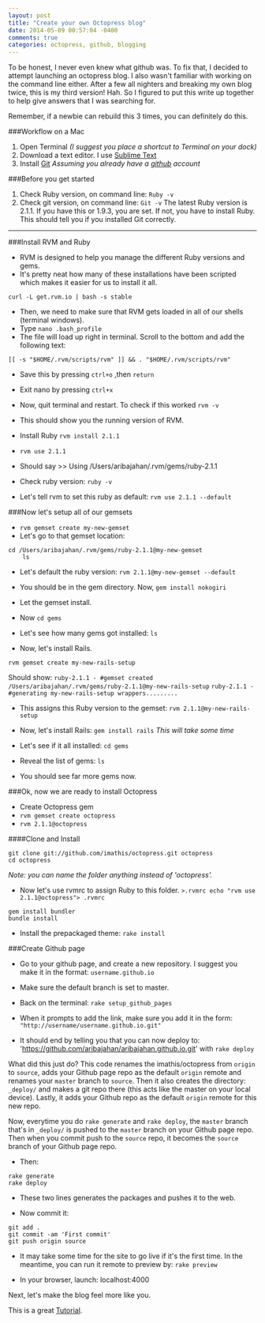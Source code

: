 ```yaml
---
layout: post
title: "Create your own Octopress blog"
date: 2014-05-09 00:57:04 -0400
comments: true
categories: octopress, github, blogging
---
```


To be honest, I never even knew what github was. To fix that, I decided to attempt launching an octopress blog. I also wasn't familiar with working on the command line either. After a few all nighters and breaking my own blog twice, this is my third version! Hah. So I figured to put this write up together to help give answers that I was searching for. 

Remember, if a newbie can rebuild this 3 times, you can definitely do this.  

<!--more-->
###Workflow on a Mac
1. Open Terminal *(I suggest you place a shortcut to Terminal on your dock)*
2. Download a text editor. I use [Sublime Text](http://www.sublimetext.com/)
3. Install [Git](http://git-scm.com/downloads) *Assuming you already have a [github](github.com) account*

###Before you get started
1. Check Ruby version, on command line: `Ruby -v`
2. Check git version, on command line: `Git -v`
   The latest Ruby version is 2.1.1. If you have this or 1.9.3, you are set. If not, you have to install Ruby. 
   This should tell you if you installed Git correctly. 
___
###Install RVM and Ruby
* RVM is designed to help you manage the different Ruby versions and gems. 
* It's pretty neat how many of these installations have been scripted which makes it easier for us to install it all.
<pre><code>curl -L get.rvm.io | bash -s stable</code></pre> 

* Then, we need to make sure that RVM gets loaded in all of our shells (terminal windows). 
* Type `nano .bash_profile`
* The file will load up right in terminal. Scroll to the bottom and add the following text: 
<pre><code>[[ -s "$HOME/.rvm/scripts/rvm" ]] && . "$HOME/.rvm/scripts/rvm" </code></pre> 
* Save this by pressing `ctrl+o` ,then `return`
* Exit nano by pressing `ctrl+x`

* Now, quit terminal and restart. To check if this worked `rvm -v`
* This should show you the running version of RVM. 

* Install Ruby `rvm install 2.1.1`
* `rvm use 2.1.1`
* Should say >> Using /Users/aribajahan/.rvm/gems/ruby-2.1.1

* Check ruby version: `ruby -v`
* Let's tell rvm to set this ruby as default: `rvm use 2.1.1 --default`

###Now let's setup all of our gemsets
* `rvm gemset create my-new-gemset`
* Let's go to that gemset location: 
<pre><code>cd /Users/aribajahan/.rvm/gems/ruby-2.1.1@my-new-gemset
	ls</code></pre>
* Let's default the ruby version: `rvm 2.1.1@my-new-gemset --default`
* You should be in the gem directory. Now, `gem install nokogiri`
* Let the gemset install. 

* Now `cd gems`
* Let's see how many gems got installed: `ls`

* Now, let's install Rails. 
<pre><code>rvm gemset create my-new-rails-setup</code></pre>
Should show: `ruby-2.1.1 - #gemset created /Users/aribajahan/.rvm/gems/ruby-2.1.1@my-new-rails-setup`
`ruby-2.1.1 - #generating my-new-rails-setup wrappers.........`

* This assigns this Ruby version to the gemset: `rvm 2.1.1@my-new-rails-setup`
* Now, let's install Rails: `gem install rails`
_This will take some time_

* Let's see if it all installed: `cd gems`
* Reveal the list of gems: `ls`
* You should see far more gems now. 

###Ok, now we are ready to install Octopress
* Create Octopress gem
* `rvm gemset create octopress`
* `rvm 2.1.1@octopress`

####Clone and Install
<pre><code>git clone git://github.com/imathis/octopress.git octopress
cd octopress </code></pre> 
_Note: you can name the folder anything instead of 'octopress'._

* Now let's use rvmrc to assign Ruby to this folder. 
`>.rvmrc
echo "rvm use 2.1.1@octopress"> .rvmrc`

<pre><code>gem install bundler
bundle install</code></pre>

+ Install the prepackaged theme: `rake install`

###Create Github page
* Go to your github page, and create a new repository. I suggest you make it in the format: `username.github.io`
* Make sure the default branch is set to master. 

* Back on the terminal: `rake setup_github_pages`

* When it prompts to add the link, make sure you add it in the form: `"http://username/username.github.io.git"`
* It should end by telling you that you can now deploy to: 'https://github.com/aribajahan/aribajahan.github.io.git' with `rake deploy`

What did this just do? This code renames the imathis/octopress from `origin` to `source`, adds your Github page repo as the default `origin` remote and renames your `master` branch to `source`. Then it also creates the directory: `_deploy/` and makes a git repo there (this acts like the master on your local device). Lastly, it adds your Github repo as the default `origin` remote for this new repo. 

Now, everytime you do `rake generate` and `rake deploy`, the `master` branch that's in `_deploy/` is pushed to the `master` branch on your Github page repo. Then when you commit push to the `source` repo, it becomes the `source` branch of your Github page repo. 

* Then:
<pre><code>rake generate
rake deploy</code></pre>
* These two lines generates the packages and pushes it to the web. 

* Now commit it: 
<pre><code>git add .
git commit -am 'First commit'
git push origin source</code></pre>

* It may take some time for the site to go live if it's the first time. In the meantime, you can run it remote to preview by:
`rake preview`

* In your browser, launch: localhost:4000

Next, let's make the blog feel more like you. 

This is a great [Tutorial](http://webdesign.tutsplus.com/tutorials/getting-started-with-octopress--webdesign-11442).


